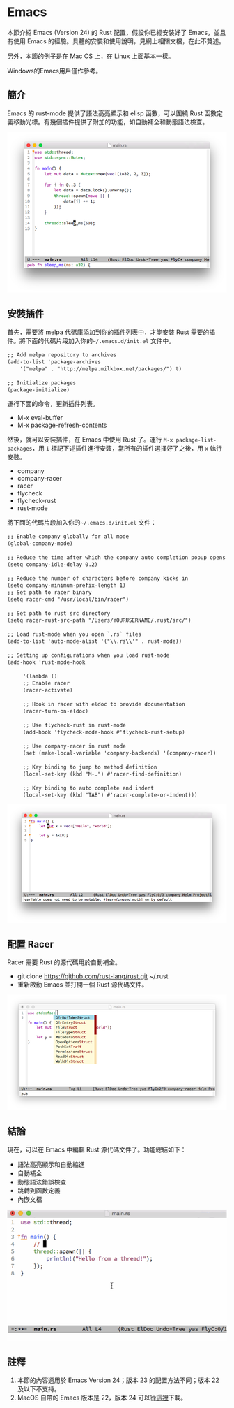 # Emacs

本節介紹 Emacs (Version 24) 的 Rust 配置，假設你已經安裝好了 Emacs，並且有使用 Emacs 的經驗。具體的安裝和使用說明，見網上相關文檔，在此不贅述。

另外，本節的例子是在 Mac OS 上，在 Linux 上面基本一樣。

Windows的Emacs用戶僅作參考。

## 簡介

Emacs 的 rust-mode 提供了語法高亮顯示和 elisp 函數，可以圍繞 Rust 函數定義移動光標。有幾個插件提供了附加的功能，如自動補全和動態語法檢查。

![](../images/editor-emacs-base.png)

## 安裝插件

首先，需要將 melpa 代碼庫添加到你的插件列表中，才能安裝 Rust 需要的插件。將下面的代碼片段加入你的```~/.emacs.d/init.el``` 文件中。

```
;; Add melpa repository to archives
(add-to-list 'package-archives
    '("melpa" . "http://melpa.milkbox.net/packages/") t)

;; Initialize packages
(package-initialize)

```

運行下面的命令，更新插件列表。

- M-x eval-buffer
- M-x package-refresh-contents

然後，就可以安裝插件，在 Emacs 中使用 Rust 了。運行 ```M-x package-list-packages```，用 ```i``` 標記下述插件進行安裝，當所有的插件選擇好了之後，用 ```x``` 執行安裝。

- company
- company-racer
- racer
- flycheck
- flycheck-rust
- rust-mode

將下面的代碼片段加入你的```~/.emacs.d/init.el``` 文件：

```
;; Enable company globally for all mode
(global-company-mode)

;; Reduce the time after which the company auto completion popup opens
(setq company-idle-delay 0.2)

;; Reduce the number of characters before company kicks in
(setq company-minimum-prefix-length 1)
;; Set path to racer binary
(setq racer-cmd "/usr/local/bin/racer")

;; Set path to rust src directory
(setq racer-rust-src-path "/Users/YOURUSERNAME/.rust/src/")

;; Load rust-mode when you open `.rs` files
(add-to-list 'auto-mode-alist '("\\.rs\\'" . rust-mode))

;; Setting up configurations when you load rust-mode
(add-hook 'rust-mode-hook

     '(lambda ()
     ;; Enable racer
     (racer-activate)

	 ;; Hook in racer with eldoc to provide documentation
     (racer-turn-on-eldoc)

	 ;; Use flycheck-rust in rust-mode
     (add-hook 'flycheck-mode-hook #'flycheck-rust-setup)

	 ;; Use company-racer in rust mode
     (set (make-local-variable 'company-backends) '(company-racer))

	 ;; Key binding to jump to method definition
     (local-set-key (kbd "M-.") #'racer-find-definition)

	 ;; Key binding to auto complete and indent
     (local-set-key (kbd "TAB") #'racer-complete-or-indent)))

```

![](../images/editor-emacs-error-checking.png)

## 配置 Racer

Racer 需要 Rust 的源代碼用於自動補全。

- git clone https://github.com/rust-lang/rust.git ~/.rust
- 重新啟動 Emacs 並打開一個 Rust 源代碼文件。

![](../images/editor-emacs-completion.png)

## 結論

現在，可以在 Emacs 中編輯 Rust 源代碼文件了。功能總結如下：

- 語法高亮顯示和自動縮進
- 自動補全
- 動態語法錯誤檢查
- 跳轉到函數定義
- 內嵌文檔

![](../images/editor-emacs-jump.gif)

## 註釋

1. 本節的內容適用於 Emacs Version 24；版本 23 的配置方法不同；版本 22 及以下不支持。
2. MacOS 自帶的 Emacs 版本是 22，版本 24 可以從[這裡](http://emacsformacosx.com/)下載。
